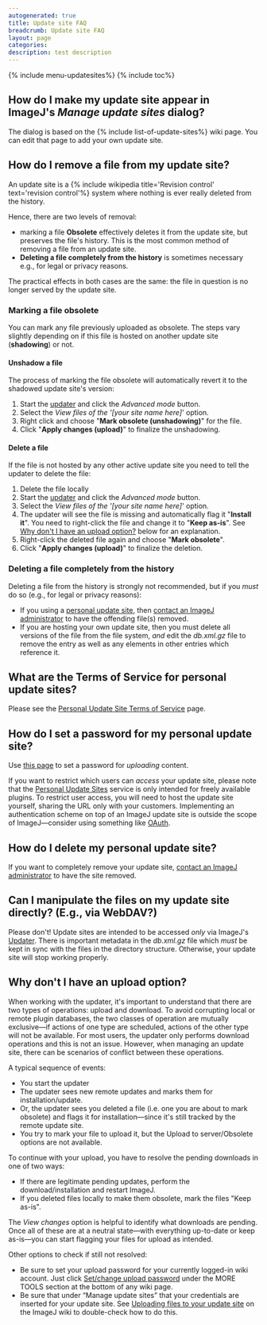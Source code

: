 ```yaml
---
autogenerated: true
title: Update site FAQ
breadcrumb: Update site FAQ
layout: page
categories: 
description: test description
---
```


{% include menu-updatesites%}
{% include toc%}


## How do I make my update site appear in ImageJ's *Manage update sites* dialog?

The dialog is based on the {% include list-of-update-sites%}
 wiki page. You can edit that page to add your own update site.

## How do I remove a file from my update site?

An update site is a {% include wikipedia title='Revision control' text='revision control'%} system where nothing is ever really deleted from the history.

Hence, there are two levels of removal:

  - marking a file **Obsolete** effectively deletes it from the update site, but preserves the file's history. This is the most common method of removing a file from an update site.
  - **Deleting a file completely from the history** is sometimes necessary e.g., for legal or privacy reasons.

The practical effects in both cases are the same: the file in question is no longer served by the update site.

### Marking a file obsolete

You can mark any file previously uploaded as obsolete. The steps vary slightly depending on if this file is hosted on another update site (**shadowing**) or not.

#### Unshadow a file

The process of marking the file obsolete will automatically revert it to the shadowed update site's version:

1.  Start the [updater](Updater "wikilink") and click the *Advanced mode* button.
2.  Select the *View files of the '\[your site name here\]*' option.
3.  Right click and choose "**Mark obsolete (unshadowing)**" for the file.
4.  Click "**Apply changes (upload)**" to finalize the unshadowing.

#### Delete a file

If the file is not hosted by any other active update site you need to tell the updater to delete the file:

1.  Delete the file locally
2.  Start the [updater](Updater "wikilink") and click the *Advanced mode* button.
3.  Select the *View files of the '\[your site name here\]*' option.
4.  The updater will see the file is missing and automatically flag it "**Install it**". You need to right-click the file and change it to "**Keep as-is**". See [Why don't I have an upload option?](#Why_dont_I_have_an_upload_option? "wikilink") below for an explanation.
5.  Right-click the deleted file again and choose "**Mark obsolete**".
6.  Click "**Apply changes (upload)**" to finalize the deletion.

### Deleting a file completely from the history

Deleting a file from the history is strongly not recommended, but if you *must* do so (e.g., for legal or privacy reasons):

  - If you using a [personal update site](Personal_Update_Sites "wikilink"), then [contact an ImageJ administrator](Contact "wikilink") to have the offending file(s) removed.
  - If you are hosting your own update site, then you must delete all versions of the file from the file system, *and* edit the *db.xml.gz* file to remove the *<plugin>* entry as well as any *<dependency>* elements in other entries which reference it.

## What are the Terms of Service for personal update sites?

Please see the [Personal Update Site Terms of Service](Personal_Update_Site_Terms_of_Service "wikilink") page.

## How do I set a password for my personal update site?

Use [this page](Special_ChangeUploadPassword "wikilink") to set a password for *uploading* content.

If you want to restrict which users can *access* your update site, please note that the [Personal Update Sites](Personal_Update_Sites "wikilink") service is only intended for freely available plugins. To restrict user access, you will need to host the update site yourself, sharing the URL only with your customers. Implementing an authentication scheme on top of an ImageJ update site is outside the scope of ImageJ—consider using something like [OAuth](http://oauth.net/).

## How do I delete my personal update site?

If you want to completely remove your update site, [contact an ImageJ administrator](Contact "wikilink") to have the site removed.

## Can I manipulate the files on my update site directly? (E.g., via WebDAV?)

Please don't\! Update sites are intended to be accessed *only* via ImageJ's [Updater](Updater "wikilink"). There is important metadata in the *db.xml.gz* file which *must* be kept in sync with the files in the directory structure. Otherwise, your update site will stop working properly.

## Why don't I have an upload option?

When working with the updater, it's important to understand that there are two types of operations: upload and download. To avoid corrupting local or remote plugin databases, the two classes of operation are mutually exclusive—if actions of one type are scheduled, actions of the other type will not be available. For most users, the updater only performs download operations and this is not an issue. However, when managing an update site, there can be scenarios of conflict between these operations.

A typical sequence of events:

  - You start the updater
  - The updater sees new remote updates and marks them for installation/update.
  - Or, the updater sees you deleted a file (i.e. one you are about to mark obsolete) and flags it for installation—since it's still tracked by the remote update site.
  - You try to mark your file to upload it, but the Upload to server/Obsolete options are not available.

To continue with your upload, you have to resolve the pending downloads in one of two ways:

  - If there are legitimate pending updates, perform the download/installation and restart ImageJ.
  - If you deleted files locally to make them obsolete, mark the files "Keep as-is".

The *View changes* option is helpful to identify what downloads are pending. Once all of these are at a neutral state—with everything up-to-date or keep as-is—you can start flagging your files for upload as intended.

Other options to check if still not resolved:

  - Be sure to set your upload password for your currently logged-in wiki account. Just click [Set/change upload password](Special_ChangeUploadPassword "wikilink") under the MORE TOOLS section at the bottom of any wiki page.
  - Be sure that under “Manage update sites” that your credentials are inserted for your update site. See [Uploading files to your update site](How_to_set_up_and_populate_an_update_site#Uploading_files_to_your_update_site "wikilink") on the ImageJ wiki to double-check how to do this.
